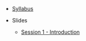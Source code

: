 
- [Syllabus](syllabus.html)

- Slides

  - [Session 1 - Introduction](session-1/SocConspiracy1_Intro-slides.qmd)

